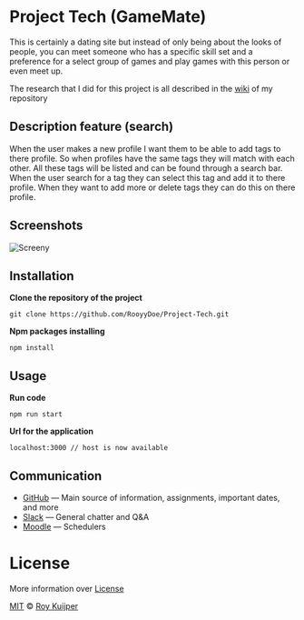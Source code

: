 # Project Tech (GameMate)

This is certainly a dating site but instead of only being about the looks of people, you can meet someone who has a specific skill set and a preference for a select group of games and play games with this person or even meet up.

The research that I did for this project is all described in the [wiki](https://github.com/RooyyDoe/Project-Tech/wiki) of my repository

## Description feature (search)

When the user makes a new profile I want them to be able to add tags to there profile. So when profiles have the same tags they will match with each other. All these tags will be listed and can be found through a search bar. When the user search for a tag they can select this tag and add it to there profile. When they want to add more or delete tags they can do this on there profile.

## Screenshots

![Screeny](https://i.imgur.com/OsRHJvT.png)

## Installation

**Clone the repository of the project**
```
git clone https://github.com/RooyyDoe/Project-Tech.git
```

**Npm packages installing**
```
npm install
```

## Usage

**Run code**
```
npm run start
```

**Url for the application**

```
localhost:3000 // host is now available
```

## Communication

* [GitHub](https://github.com/RooyyDoe/) — Main source of information, assignments, important dates, and more
* [Slack](https://cmda-tech.slack.com/) — General chatter and Q&A
* [Moodle](https://moodle.cmd.hva.nl/course/view.php?id=431) — Schedulers

# License

More information over [License](https://help.github.com/en/articles/licensing-a-repository)

[MIT](https://github.com/RooyyDoe/Project-Tech/blob/master/LICENSE.txt) © [Roy Kuijper](https://github.com/RooyyDoe)